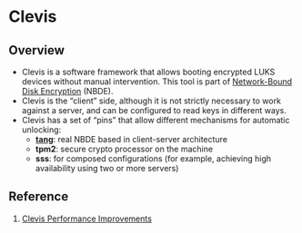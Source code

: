 # Clevis

## Overview

- Clevis is a software framework that allows booting encrypted LUKS devices without manual intervention. This tool is part of [Network-Bound Disk Encryption](network-bound-disk-encryption.md) (NBDE).  
- Clevis is the “client” side, although it is not strictly necessary to work against a server, and can be configured to read keys in different ways.
- Clevis has a set of “pins” that allow different mechanisms for automatic unlocking:
  - **[tang](tang.md)**: real NBDE based in client-server architecture
  - **tpm2**: secure crypto processor on the machine
  - **sss**: for composed configurations (for example, achieving high availability using two or more servers)

## Reference

1. [Clevis Performance Improvements](https://www.redhat.com/en/blog/clevis-performance-improvements)  
